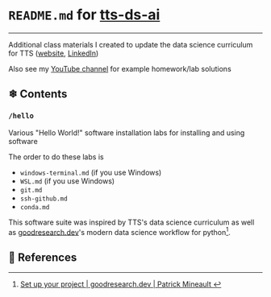 # `README.md` for [tts-ds-ai](https://github.com/Ai-Yukino/tts-ds-ai)

---

Additional class materials I created to update the data science curriculum for TTS ([website](https://www.techtalentsouth.com/), [LinkedIn](https://www.linkedin.com/company/tech-talent-south/))

Also see my [YouTube channel](https://www.youtube.com/channel/UCpWeXKKarcHoy5c1LvjSQMg) for example homework/lab solutions

## ❄ Contents

### `/hello`

Various "Hello World!" software installation labs for installing and using software

The order to do these labs is

- `windows-terminal.md` (if you use Windows)
- `WSL.md` (if you use Windows)
- `git.md`
- `ssh-github.md`
- `conda.md`

This software suite was inspired by TTS's data science curriculum as well as [goodresearch.dev](https://goodresearch.dev/setup.html)'s modern data science workflow for python[^1].

## 🌸 References

[^1]: [Set up your project | goodresearch.dev | Patrick Mineault
](https://goodresearch.dev/setup.html)

